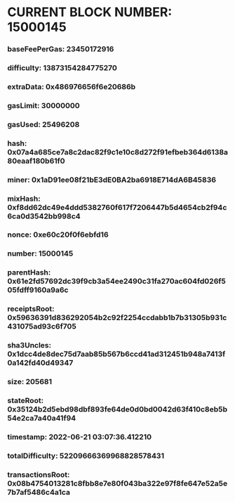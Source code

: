 # CURRENT BLOCK NUMBER: 15000145

### baseFeePerGas: 23450172916
### difficulty: 13873154284775270
### extraData: 0x486976656f6e20686b
### gasLimit: 30000000
### gasUsed: 25496208
### hash: 0x07a4a685ce7a8c2dac82f9c1e10c8d272f91efbeb364d6138a80eaaf180b61f0
### miner: 0x1aD91ee08f21bE3dE0BA2ba6918E714dA6B45836
### mixHash: 0xf8dd62dc49e4ddd5382760f617f7206447b5d4654cb2f94c6ca0d3542bb998c4
### nonce: 0xe60c20f0f6ebfd16
### number: 15000145
### parentHash: 0x61e2fd57692dc39f9cb3a54ee2490c31fa270ac604fd026f505fdff9160a9a6c
### receiptsRoot: 0x59636391d836292054b2c92f2254ccdabb1b7b31305b931c431075ad93c6f705
### sha3Uncles: 0x1dcc4de8dec75d7aab85b567b6ccd41ad312451b948a7413f0a142fd40d49347
### size: 205681
### stateRoot: 0x35124b2d5ebd98dbf893fe64de0d0bd0042d63f410c8eb5b54e2ca7a40a41f94
### timestamp: 2022-06-21 03:07:36.412210
### totalDifficulty: 52209666369968828578431
### transactionsRoot: 0x08b4754013281c8fbb8e7e80f043ba322e97f8fe647e52a5e7b7af5486c4a1ca
